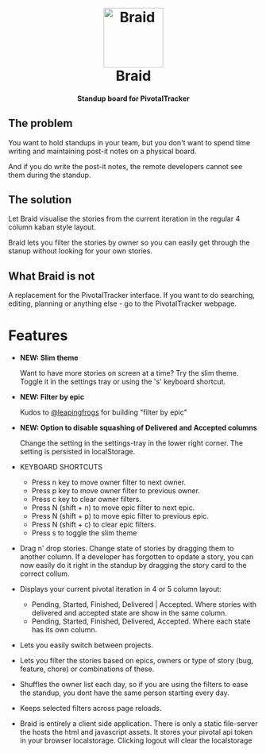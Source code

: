 <h1 align="center">
  <br>
  <a href="https://braid.netlify.com">
    <img src="https://raw.githubusercontent.com/jobn/braid/master/src/icon.png" alt="Braid" width="120">
  </a>
  <br>
  Braid
  <br>
</h1>

<h4 align="center">Standup board for PivotalTracker</h4>

## The problem

You want to hold standups in your team, but you don't want to spend time writing and maintaining post-it notes on a physical board.

And if you do write the post-it notes, the remote developers cannot see them during the standup.

## The solution

Let Braid visualise the stories from the current iteration in the regular 4 column kaban style layout.

Braid lets you filter the stories by owner so you can easily get through the stanup without looking for your own stories.

## What Braid is not

A replacement for the PivotalTracker interface. If you want to do searching, editing, planning or anything else - go to the PivotalTracker webpage.

# Features

- **NEW: Slim theme**

  Want to have more stories on screen at a time? Try the slim theme. Toggle it in the settings tray or using the 's' keyboard shortcut.

- **NEW: Filter by epic**

  Kudos to [@leapingfrogs](https://github.com/leapingfrogs) for building "filter by epic"

- **NEW: Option to disable squashing of Delivered and Accepted columns**

  Change the setting in the settings-tray in the lower right corner. The setting is persisted in localStorage.

* KEYBOARD SHORTCUTS

  - Press n key to move owner filter to next owner.
  - Press p key to move owner filter to previous owner.
  - Press c key to clear owner filters.
  - Press N (shift + n) to move epic filter to next epic.
  - Press N (shift + p) to move epic filter to previous epic.
  - Press N (shift + c) to clear epic filters.
  - Press s to toggle the slim theme

- Drag n' drop stories. Change state of stories by dragging them to another column. If a developer has forgotten to opdate a story, you can now easily do it right in the standup by dragging the story card to the correct collum.

* Displays your current pivotal iteration in 4 or 5 column layout:

  - Pending, Started, Finished, Delivered | Accepted. Where stories with delivered and accepted state are show in the same column.
  - Pending, Started, Finished, Delivered, Accepted. Where each state has its own column.

* Lets you easily switch between projects.

* Lets you filter the stories based on epics, owners or type of story (bug, feature, chore) or combinations of these.

* Shuffles the owner list each day, so if you are using the filters to ease the standup, you dont have the same person starting every day.

* Keeps selected filters across page reloads.

* Braid is entirely a client side application. There is only a static file-server the hosts the html and javascript assets. It stores your pivotal api token in your browser localstorage. Clicking logout will clear the localstorage
